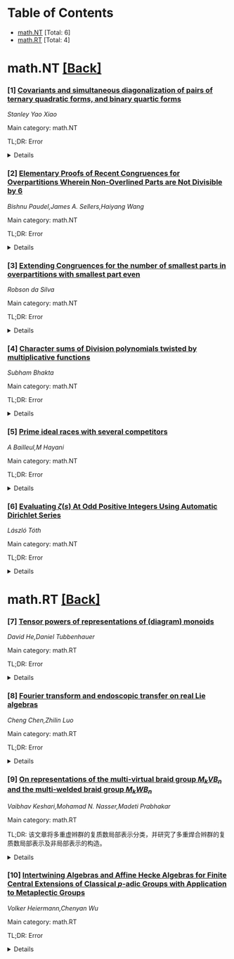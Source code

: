 <div id=toc></div>

# Table of Contents

- [math.NT](#math.NT) [Total: 6]
- [math.RT](#math.RT) [Total: 4]


<div id='math.NT'></div>

# math.NT [[Back]](#toc)

### [1] [Covariants and simultaneous diagonalization of pairs of ternary quadratic forms, and binary quartic forms](https://arxiv.org/abs/2508.03848)
*Stanley Yao Xiao*

Main category: math.NT

TL;DR: Error


<details>
  <summary>Details</summary>
Motivation: Error

Method: Error

Result: Error

Conclusion: Error

Abstract: In this paper we prove a correspondence between a canonical degree six
covariant of binary quartic forms $F$ and a cubic covariant of a pair of
ternary quadratic forms $(f_A, f_B)$. In the process we obtain a canonical way
to diagonalize a pair of $n$-ary quadratic forms over any field $K$ of
characteristic zero. As a corollary, we give a precise criterion to decide
whether a pair of $n$-ary quadratic forms over $\mathbb{Q}$ is diagonalizable
over $\mathbb{Q}$.

</details>


### [2] [Elementary Proofs of Recent Congruences for Overpartitions Wherein Non-Overlined Parts are Not Divisible by 6](https://arxiv.org/abs/2508.03927)
*Bishnu Paudel,James A. Sellers,Haiyang Wang*

Main category: math.NT

TL;DR: Error


<details>
  <summary>Details</summary>
Motivation: Error

Method: Error

Result: Error

Conclusion: Error

Abstract: We define $\overline{R_l^*}(n)$ as the number of overpartitions of $n$ in
which non-overlined parts are not divisible by $l$. In a recent work, Nath,
Saikia, and the second author established several families of congruences for
$\overline{R_l^*}(n)$, with particular focus on the cases $l=6$ and $l=8$. In
the concluding remarks of their paper, they conjectured that
$\overline{R_6^*}(n)$ satisfies an infinite family of congruences modulo $128$.
In this paper, we confirm their conjectures using elementary methods.
Additionally, we provide elementary proofs of two congruences for
$\overline{R_6^*}(n)$ previously proven via the machinery of modular forms by
Alanazi, Munagi, and Saikia.

</details>


### [3] [Extending Congruences for the number of smallest parts in overpartitions with smallest part even](https://arxiv.org/abs/2508.03971)
*Robson da Silva*

Main category: math.NT

TL;DR: Error


<details>
  <summary>Details</summary>
Motivation: Error

Method: Error

Result: Error

Conclusion: Error

Abstract: In a recent paper, Jin, Liu, and Xia \cite{JLX} presented some modulo 4
congruences for $\overline{spt2}(n)$, the number of smallest parts in the
overpartitions of $n$ where the smallest part is even and is not overlined. In
this paper, we extend the list of such congruences in two directions. First, we
prove some new individual congruences for $\overline{spt2}(n)$. Then, we
provide a number of infinite families of Ramanujan-like congruences satisfied
by $\overline{spt2}(n)$.

</details>


### [4] [Character sums of Division polynomials twisted by multiplicative functions](https://arxiv.org/abs/2508.03988)
*Subham Bhakta*

Main category: math.NT

TL;DR: Error


<details>
  <summary>Details</summary>
Motivation: Error

Method: Error

Result: Error

Conclusion: Error

Abstract: Let $E$ be an elliptic curve over the finite field $\mathbb{F}_p$, and $P \in
E(\mathbb{F}_p)$ be an $\F_p$-rational point. We obtain nontrivial estimates
for multiplicative character sums associated with the division polynomials
$\psi_n(P)$ twisted by several multiplicative functions, where $\psi_n(P)$
denotes the $n$-th division polynomial evaluated at $P$.

</details>


### [5] [Prime ideal races with several competitors](https://arxiv.org/abs/2508.04087)
*A Bailleul,M Hayani*

Main category: math.NT

TL;DR: Error


<details>
  <summary>Details</summary>
Motivation: Error

Method: Error

Result: Error

Conclusion: Error

Abstract: We investigate races among prime ideals in number fields when there are two
or more competing conjugacy classes. In their work [4], Fiorilli and Jouve
studied two-way races in number fields and showed that-unlike the classical
setting of primes in arithmetic progressions-these biases can approach the
extreme values of 0 and 1. They also identified when these biases tend toward
one-half (as the degree of the extension grows), which we call ''moderate
biases'' because that behavior mirrors the classical case. In this paper, we
extend their analysis to races with r competing conjugacy classes (rway races)
and precisely study the cases where these biases are moderate (meaning they
tend to 1/r! as the discriminant of the extension grows). Our first main result
is an explicit formula for the bias in any r-way race (for all r $\ge$ 2),
generalizing the two-way formula of Fiorilli and Jouve [4] and Lamzouri's r-way
expression in the classical case of residue classes modulo q [12], under the
same hypotheses. Using this formula, we give a criterion characterizing
completely, in the abelian case, r-moderate races. Surprisingly, once r $\ge$ 3
this criterion is independent of r, making the two-way race exceptional. We
also construct families of number fields exhibiting such moderacy, we prove
density results for the values of logarithmic densities and exhibit different
behaviors of those densities between the cases r = 3 and r $\ge$ 4. and showed
that its magnitude governs the bias: 2 ) converges to the extreme values 1 or
0. $\bullet$ Moderate bias. Under additional hypotheses (automatically
satisfied in the abelian case), if L/K (C 1 , C 2 ) $\rightarrow$ 1/2,
mirroring the classical prime-ideal race studied by Rubinstein-Sarnak and
Fiorilli-Martin. Applying this criterion to several explicit families such that
the degree grows to $\infty$, Fiorilli and Jouve produced examples of both
moderate and extreme biases along families of number fields. In the same
spirit, Bailleul [1] investigated dihedral and quaternion extensions,
uncovering further families in which the densities not only approach the value
1/2 but can again be made to lie arbitrarily near the extremes, while also
highlighting the influence of central zeros of Artin L-functions on the
behavior of those densities.

</details>


### [6] [Evaluating $ζ(s)$ At Odd Positive Integers Using Automatic Dirichlet Series](https://arxiv.org/abs/2508.04151)
*László Tóth*

Main category: math.NT

TL;DR: Error


<details>
  <summary>Details</summary>
Motivation: Error

Method: Error

Result: Error

Conclusion: Error

Abstract: In this paper, we use the Thue-Morse sequence and the paperfolding sequence
to build a Dirichlet series that evaluates to a linear combination of the
Riemann zeta function at odd positive integers and odd powers of $\pi$. In
doing so, we also provide an alternative proof of a 2015 result by Allouche and
Sondow.

</details>


<div id='math.RT'></div>

# math.RT [[Back]](#toc)

### [7] [Tensor powers of representations of (diagram) monoids](https://arxiv.org/abs/2508.04054)
*David He,Daniel Tubbenhauer*

Main category: math.RT

TL;DR: Error


<details>
  <summary>Details</summary>
Motivation: Error

Method: Error

Result: Error

Conclusion: Error

Abstract: We study tensor powers of representations of finite monoids, focusing on the
growth behavior of their composition length and the number of indecomposable
summands. Special attention is given to diagram monoids such as the
Temperley-Lieb, Motzkin, and Brauer monoids. For these examples, we compute
explicit data, including some character tables, and analyze patterns in the
decomposition of their tensor powers.

</details>


### [8] [Fourier transform and endoscopic transfer on real Lie algebras](https://arxiv.org/abs/2508.04060)
*Cheng Chen,Zhilin Luo*

Main category: math.RT

TL;DR: Error


<details>
  <summary>Details</summary>
Motivation: Error

Method: Error

Result: Error

Conclusion: Error

Abstract: We prove that the endoscopic transfer on real Lie algebras commutes with the
Fourier transform, using methods that are purely local.

</details>


### [9] [On representations of the multi-virtual braid group $M_kVB_n$ and the multi-welded braid group $M_kWB_n$](https://arxiv.org/abs/2508.04168)
*Vaibhav Keshari,Mohamad N. Nasser,Madeti Prabhakar*

Main category: math.RT

TL;DR: 该文章将多重虚辫群的复质数局部表示分类，并研究了多重焊合辫群的复质数局部表示及非局部表示的构造。


<details>
  <summary>Details</summary>
Motivation: 本文旨在对多重虚辫群和多重焊合辫群的代数性质进行分类和构造，扩展已知的RLB表示，为构造非局部表示打下基础。

Method: 文章使用线性代数方法对群的同态进行了分类，并构造特定的多项式表示方法来处理非局部表示的问题。

Result: 对于多重虚辫群，得到恰好 $2^{k+1}+1$ 种不同类型的表示，除了三种外其他都不可信；对于多重焊合辫群，得到 $3 · 2^{k-1} +1$ 个表示，并构建了一个非局部表示扩展了LKB表示。

Conclusion: 研究为多重虚辫群和焊合辫群的表示理论做出了贡献，并提出了构建一般非局部表示的新路径。

Abstract: This paper classifies complex homogeneous $2$-local representations of the
multiple virtual braid group $M_kVB_n$ into $\mathrm{GL}_n(\mathbb{C})$ for
$n\geq3$ and $k >1$, showing that such representations fall into exactly
$2^{k+1}+1$ distinct types, out of which except three all are unfaithful. In
addition, this paper investigates complex homogeneous $2$-local representations
of the multiple welded braid group $M_kWB_n$ into $\mathrm{GL}_n(\mathbb{C})$
for $n\geq3$ and $k >1$, identifying $3 \cdot 2^{k-1} +1$ representations.
Moreover, the article includes a construction of a non-local representation of
$M_2WB_3$ that extends the known LKB representation of the braid group on $3$
strands, namely $B_3$, making a path towards constructing non-local
representations of $M_kWB_n$ in general.

</details>


### [10] [Intertwining Algebras and Affine Hecke Algebras for Finite Central Extensions of Classical $p$-adic Groups with Application to Metaplectic Groups](https://arxiv.org/abs/2508.04303)
*Volker Heiermann,Chenyan Wu*

Main category: math.RT

TL;DR: Error


<details>
  <summary>Details</summary>
Motivation: Error

Method: Error

Result: Error

Conclusion: Error

Abstract: For a finite central extension $\tilde{G}$ of a classical $p$-adic reductive
group, we consider the endomorphism algebra of some induced projective
generator \`a la Bernstein of the category of smooth representations of
$\tilde{G}$. In the case where the Levi subgroups decompose, we can compute
this algebra to get a result similar to the one previously obtained by the
first author for classical $p$-adic groups, showing that this intertwining
algebra is a twisted semi-direct product of an affine Hecke algebra with
parameters by a twisted finite group algebra. We discuss also the general case.
We give then an application to the category of genuine representations of a
$p$-adic metaplectic group. Using results of C. M\oe glin relative to the Howe
correspondence, we show that the Bernstein components of these groups are
equivalent to tensor products of categories of unipotent representations of
classical groups. This generalizes a previous result of the first author. It
implies an equivalence of categories between the category of genuine
representations of the $p$-adic metaplectic group and the direct sums of those
of smooth representations of the corresponding odd special orthogonal group and
its pure inner form.

</details>
